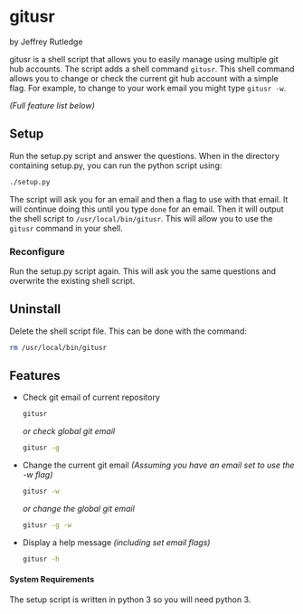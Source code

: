 # gitusr

by Jeffrey Rutledge

gitusr is a shell script that allows you to easily manage using multiple git hub accounts.
The script adds a shell command `gitusr`.
This shell command allows you to change or check the current git hub account with a simple flag.
For example, to change to your work email you might type `gitusr -w`.

_(Full feature list below)_

## Setup
Run the setup.py script and answer the questions.
When in the directory containing setup.py, you can run the python script using:
```sh
./setup.py
```
The script will ask you for an email and then a flag to use with that email.
It will continue doing this until you type `done` for an email.
Then it will output the shell script to `/usr/local/bin/gitusr`.
This will allow you to use the `gitusr` command in your shell.

### Reconfigure
Run the setup.py script again.
This will ask you the same questions and overwrite the existing shell script.

## Uninstall
Delete the shell script file.
This can be done with the command:
```sh
rm /usr/local/bin/gitusr
```

## Features
* Check git email of current repository
  ```sh
  gitusr
  ```
  
  _or check global git email_
  
  ```sh
  gitusr -g
  ```

* Change the current git email
  _(Assuming you have an email set to use the -w flag)_

  ```sh
  gitusr -w
  ```
  
  _or change the global git email_

  ```sh
  gitusr -g -w
  ```

* Display a help message _(including set email flags)_
  ```sh
  gitusr -h
  ```
  
#### System Requirements
The setup script is written in python 3 so you will need python 3.
